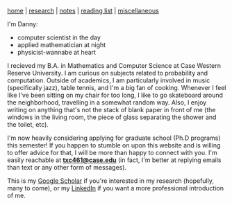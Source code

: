 [home](./index.html)  |  [research](./research.html)  |  [notes](./notes.html)  |  [reading list](./reading_list.html)  |  [miscellaneous](./miscellaneous.html)


I'm Danny:

- computer scientist in the day
- applied mathematician at night
- physicist-wannabe at heart

I recieved my B.A. in Mathematics and Computer Science at Case Western Reserve University. I am curious on subjects related to probability and computation. Outside of academics, I am particularly involved in music (specifically jazz), table tennis, and I'm a big fan of cooking. Whenever I feel like I've been sitting on my chair for too long, I like to go skateboard around the neighborhood, travelling in a somewhat random way. Also, I enjoy writing on anything that's not the stack of blank paper in front of me (the windows in the living room, the piece of glass separating the shower and the toilet, etc). 

I'm now heavily considering applying for graduate school (Ph.D programs) this semester! If you happen to stumble on upon this website and is willing to offer advice for that, I will be more than happy to connect with you. I'm easily reachable at **txc461@case.edu** (in fact, I'm better at replying emails than text or any other form of messages).

This is my [Google Scholar](https://scholar.google.com/citations?hl=en&user=W72N33YAAAAJ) if you're interested in my research (hopefully, many to come), or my [LinkedIn](https://www.linkedin.com/in/txc461/) if you want a more professional introduction of me.

